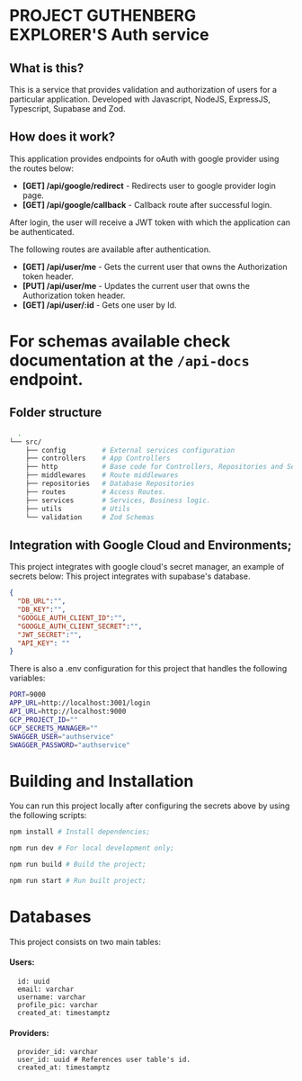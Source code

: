 # PROJECT GUTHENBERG EXPLORER'S Auth service

## What is this?

This is a service that provides validation and authorization of users for a particular application.
Developed with Javascript, NodeJS, ExpressJS, Typescript, Supabase and Zod.

## How does it work?

This application provides endpoints for oAuth with google provider using the routes below:

- **[GET] /api/google/redirect** - Redirects user to google provider login page.
- **[GET] /api/google/callback** - Callback route after successful login.

After login, the user will receive a JWT token with which the application can be authenticated.

The following routes are available after authentication.

- **[GET] /api/user/me** - Gets the current user that owns the Authorization token header.
- **[PUT] /api/user/me** - Updates the current user that owns the Authorization token header.
- **[GET] /api/user/:id** - Gets one user by Id.

# For schemas available check documentation at the `/api-docs` endpoint.

## Folder structure

``` sh
  .
└── src/
    ├── config         # External services configuration
    ├── controllers    # App Controllers
    ├── http           # Base code for Controllers, Repositories and Services.
    ├── middlewares    # Route middlewares
    ├── repositories   # Database Repositories
    ├── routes         # Access Routes.
    ├── services       # Services, Business logic.
    ├── utils          # Utils
    └── validation     # Zod Schemas
```

## Integration with Google Cloud and Environments;

This project integrates with google cloud's secret manager, an example of secrets below:
This project integrates with supabase's database.

```json
{
  "DB_URL":"",
  "DB_KEY":"",
  "GOOGLE_AUTH_CLIENT_ID":"",
  "GOOGLE_AUTH_CLIENT_SECRET":"",
  "JWT_SECRET":"",
  "API_KEY": ""
}
```

There is also a .env configuration for this project that handles the following variables:

```sh
PORT=9000
APP_URL=http://localhost:3001/login
API_URL=http://localhost:9000
GCP_PROJECT_ID=""
GCP_SECRETS_MANAGER=""
SWAGGER_USER="authservice"
SWAGGER_PASSWORD="authservice"
```

# Building and Installation

You can run this project locally after configuring the secrets above by using the following scripts:

```sh
npm install # Install dependencies;

npm run dev # For local development only;

npm run build # Build the project;

npm run start # Run built project;
```

# Databases

This project consists on two main tables:

#### Users:

```
  id: uuid
  email: varchar
  username: varchar
  profile_pic: varchar
  created_at: timestamptz
```

#### Providers:

```
  provider_id: varchar
  user_id: uuid # References user table's id.
  created_at: timestamptz
```